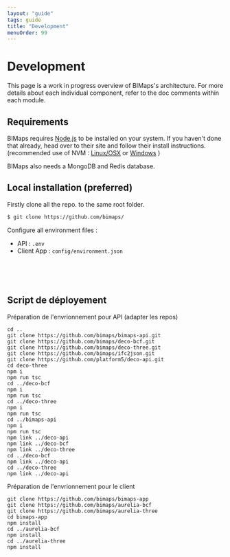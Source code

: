 ```yaml
---
layout: "guide"
tags: guide
title: "Development"
menuOrder: 99
---
```


# Development

This page is a work in progress overview of BIMaps's architecture.
For more details about each individual component, refer to the doc comments within each module.


## Requirements

BIMaps requires [Node.js](http://nodejs.org/) to be installed on your system. If you haven't done that already, head over to their site and follow their install instructions. (recommended use of NVM : [Linux/OSX](https://github.com/nvm-sh/nvm) or [Windows](https://github.com/coreybutler/nvm-windows) )

BIMaps also needs a MongoDB and Redis database.

## Local installation (preferred)

Firstly clone all the repo. to the same root folder.

```bash
$ git clone https://github.com/bimaps/ 
```

Configure all environment files :
- API : `.env`
- Client App : `config/environment.json`


<br>
<br>
<br>

## Script de déployement

Préparation de l'envrionnement pour API (adapter les repos)
```
cd ..
git clone https://github.com/bimaps/bimaps-api.git
git clone https://github.com/bimaps/deco-bcf.git
git clone https://github.com/bimaps/deco-three.git
git clone https://github.com/bimaps/ifc2json.git
git clone https://github.com/platform5/deco-api.git
cd deco-three
npm i
npm run tsc
cd ../deco-bcf
npm i
npm run tsc
cd ../deco-three
npm i
npm run tsc
cd ../bimaps-api
npm i
npm run tsc
npm link ../deco-api 
npm link ../deco-bcf
npm link ../deco-three
cd ../deco-bcf
npm link ../deco-api
cd ../deco-three
npm link ../deco-api
```

Préparation de l'envrionnement pour le client
```
git clone https://github.com/bimaps/bimaps-app
git clone https://github.com/bimaps/aurelia-bcf
git clone https://github.com/bimaps/aurelia-three
cd bimaps-app
npm install
cd ../aurelia-bcf
npm install
cd ../aurelia-three
npm install
```

